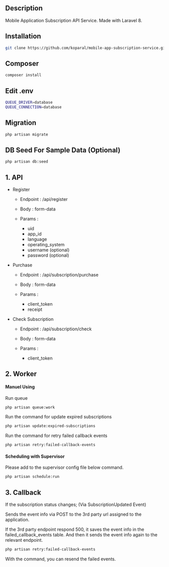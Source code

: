 ## Description
Mobile Application Subscription API Service. Made with Laravel 8.
## Installation

```bash
git clone https://github.com/koparal/mobile-app-subscription-service.git
```

## Composer

```bash
composer install
```


## Edit .env 

```bash
QUEUE_DRIVER=database
QUEUE_CONNECTION=database
```

## Migration 
```bash
php artisan migrate
```

## DB Seed For Sample Data (Optional)
```bash
php artisan db:seed
```

## 1. API

* Register

    * Endpoint : /api/register
    
    * Body : form-data
    
    * Params :
        * uid
        * app_id
        * language
        * operating_system
        * username (optional)
        * password (optional)

* Purchase

    * Endpoint : /api/subscription/purchase
    
    * Body : form-data
    
    * Params :
        * client_token
        * receipt

* Check Subscription

    * Endpoint : /api/subscription/check
    
    * Body : form-data
    
    * Params :
        * client_token

## 2. Worker
#### Manuel Using

Run queue
```bash
php artisan queue:work
```

Run the command for update expired subscriptions

```bash
php artisan update:expired-subscriptions
```
Run the command for retry failed callback events
```bash
php artisan retry:failed-callback-events
```

#### Scheduling with Supervisor

Please add to the supervisor config file below command.
```bash
php artisan schedule:run
```

## 3. Callback
    
If the subscription status changes; (Via SubscriptionUpdated Event)

Sends the event info via POST to the 3rd party url assigned to the application.

If the 3rd party endpoint respond 500, it saves the event info in the failed_callback_events table. And then it sends the event info again to the relevant endpoint.

```bash
php artisan retry:failed-callback-events
```

With the command, you can resend the failed events.
